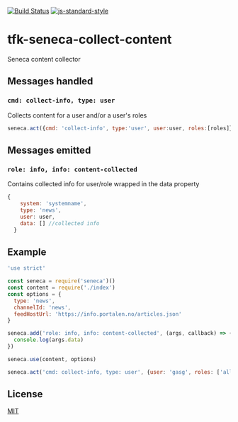 [![Build Status](https://travis-ci.org/telemark/tfk-seneca-collect-content.svg?branch=master)](https://travis-ci.org/telemark/tfk-seneca-collect-content)
[![js-standard-style](https://img.shields.io/badge/code%20style-standard-brightgreen.svg?style=flat)](https://github.com/feross/standard)
# tfk-seneca-collect-content
Seneca content collector

## Messages handled

### ```cmd: collect-info, type: user```

Collects content for a user and/or a user's roles

```JavaScript
seneca.act({cmd: 'collect-info', type:'user', user:user, roles:[roles]}, (error, data) => {})
```

## Messages emitted

### ```role: info, info: content-collected```

Contains collected info for user/role wrapped in the data property

```JavaScript
{
    system: 'systemname',
    type: 'news',
    user: user,
    data: [] //collected info
  }
```

## Example

```JavaScript
'use strict'

const seneca = require('seneca')()
const content = require('./index')
const options = {
  type: 'news',
  channelId: 'news',
  feedHostUrl: 'https://info.portalen.no/articles.json'
}

seneca.add('role: info, info: content-collected', (args, callback) => {
  console.log(args.data)
})

seneca.use(content, options)

seneca.act('cmd: collect-info, type: user', {user: 'gasg', roles: ['alle', 'administrasjonen']})
```

## License
[MIT](LICENSE)
